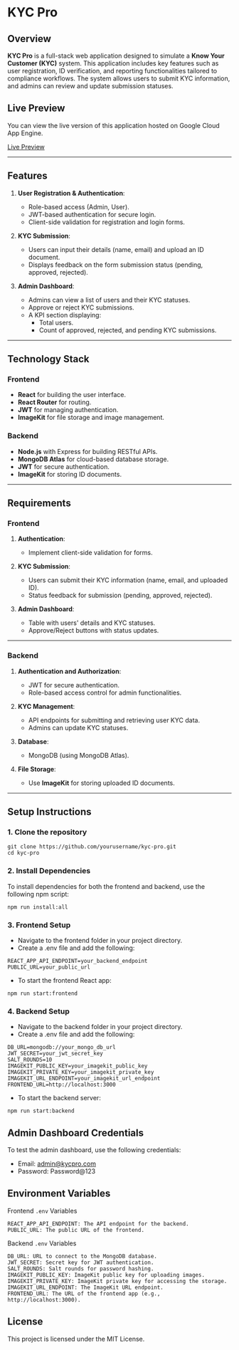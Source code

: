 # KYC Pro

## Overview

**KYC Pro** is a full-stack web application designed to simulate a **Know Your Customer (KYC)** system. This application includes key features such as user registration, ID verification, and reporting functionalities tailored to compliance workflows. The system allows users to submit KYC information, and admins can review and update submission statuses.

## Live Preview

You can view the live version of this application hosted on Google Cloud App Engine.

[Live Preview](https://kyc-pro-447214.el.r.appspot.com/)

---

## Features

1. **User Registration & Authentication**:

   - Role-based access (Admin, User).
   - JWT-based authentication for secure login.
   - Client-side validation for registration and login forms.

2. **KYC Submission**:

   - Users can input their details (name, email) and upload an ID document.
   - Displays feedback on the form submission status (pending, approved, rejected).

3. **Admin Dashboard**:
   - Admins can view a list of users and their KYC statuses.
   - Approve or reject KYC submissions.
   - A KPI section displaying:
     - Total users.
     - Count of approved, rejected, and pending KYC submissions.

---

## Technology Stack

### Frontend

- **React** for building the user interface.
- **React Router** for routing.
- **JWT** for managing authentication.
- **ImageKit** for file storage and image management.

### Backend

- **Node.js** with Express for building RESTful APIs.
- **MongoDB Atlas** for cloud-based database storage.
- **JWT** for secure authentication.
- **ImageKit** for storing ID documents.

---

## Requirements

### Frontend

1. **Authentication**:

   - Implement client-side validation for forms.

2. **KYC Submission**:

   - Users can submit their KYC information (name, email, and uploaded ID).
   - Status feedback for submission (pending, approved, rejected).

3. **Admin Dashboard**:
   - Table with users' details and KYC statuses.
   - Approve/Reject buttons with status updates.

---

### Backend

1. **Authentication and Authorization**:

   - JWT for secure authentication.
   - Role-based access control for admin functionalities.

2. **KYC Management**:

   - API endpoints for submitting and retrieving user KYC data.
   - Admins can update KYC statuses.

3. **Database**:

   - MongoDB (using MongoDB Atlas).

4. **File Storage**:
   - Use **ImageKit** for storing uploaded ID documents.

---

## Setup Instructions

### 1. Clone the repository

```
git clone https://github.com/yourusername/kyc-pro.git
cd kyc-pro
```

### 2. Install Dependencies

To install dependencies for both the frontend and backend, use the following npm script:

```
npm run install:all
```

### 3. Frontend Setup

- Navigate to the frontend folder in your project directory.
- Create a .env file and add the following:

```
REACT_APP_API_ENDPOINT=your_backend_endpoint
PUBLIC_URL=your_public_url
```

- To start the frontend React app:

```
npm run start:frontend
```

### 4. Backend Setup

- Navigate to the backend folder in your project directory.
- Create a .env file and add the following:

```
DB_URL=mongodb://your_mongo_db_url
JWT_SECRET=your_jwt_secret_key
SALT_ROUNDS=10
IMAGEKIT_PUBLIC_KEY=your_imagekit_public_key
IMAGEKIT_PRIVATE_KEY=your_imagekit_private_key
IMAGEKIT_URL_ENDPOINT=your_imagekit_url_endpoint
FRONTEND_URL=http://localhost:3000

```

- To start the backend server:

```
npm run start:backend
```

## Admin Dashboard Credentials

To test the admin dashboard, use the following credentials:

- Email: admin@kycpro.com
- Password: Password@123

## Environment Variables

Frontend `.env` Variables

```
REACT_APP_API_ENDPOINT: The API endpoint for the backend.
PUBLIC_URL: The public URL of the frontend.
```

Backend `.env` Variables

```
DB_URL: URL to connect to the MongoDB database.
JWT_SECRET: Secret key for JWT authentication.
SALT_ROUNDS: Salt rounds for password hashing.
IMAGEKIT_PUBLIC_KEY: ImageKit public key for uploading images.
IMAGEKIT_PRIVATE_KEY: ImageKit private key for accessing the storage.
IMAGEKIT_URL_ENDPOINT: The ImageKit URL endpoint.
FRONTEND_URL: The URL of the frontend app (e.g., http://localhost:3000).
```

## License

This project is licensed under the MIT License.
